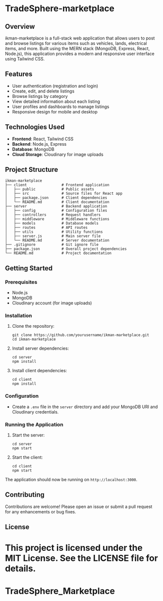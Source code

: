 # TradeSphere-marketplace

## Overview
ikman-marketplace is a full-stack web application that allows users to post and browse listings for various items such as vehicles, lands, electrical items, and more. Built using the MERN stack (MongoDB, Express, React, Node.js), this application provides a modern and responsive user interface using Tailwind CSS.

## Features
- User authentication (registration and login)
- Create, edit, and delete listings
- Browse listings by category
- View detailed information about each listing
- User profiles and dashboards to manage listings
- Responsive design for mobile and desktop

## Technologies Used
- **Frontend**: React, Tailwind CSS
- **Backend**: Node.js, Express
- **Database**: MongoDB
- **Cloud Storage**: Cloudinary for image uploads

## Project Structure
```
ikman-marketplace
├── client                # Frontend application
│   ├── public            # Public assets
│   ├── src               # Source files for React app
│   ├── package.json      # Client dependencies
│   └── README.md         # Client documentation
├── server                # Backend application
│   ├── config            # Configuration files
│   ├── controllers       # Request handlers
│   ├── middleware        # Middleware functions
│   ├── models            # Database models
│   ├── routes            # API routes
│   ├── utils             # Utility functions
│   ├── server.js         # Main server file
│   └── README.md         # Server documentation
├── .gitignore            # Git ignore file
├── package.json          # Overall project dependencies
└── README.md             # Project documentation
```

## Getting Started

### Prerequisites
- Node.js
- MongoDB
- Cloudinary account (for image uploads)

### Installation

1. Clone the repository:
   ```
   git clone https://github.com/yourusername/ikman-marketplace.git
   cd ikman-marketplace
   ```

2. Install server dependencies:
   ```
   cd server
   npm install
   ```

3. Install client dependencies:
   ```
   cd client
   npm install
   ```

### Configuration
- Create a `.env` file in the `server` directory and add your MongoDB URI and Cloudinary credentials.

### Running the Application

1. Start the server:
   ```
   cd server
   npm start
   ```

2. Start the client:
   ```
   cd client
   npm start
   ```

The application should now be running on `http://localhost:3000`.

## Contributing
Contributions are welcome! Please open an issue or submit a pull request for any enhancements or bug fixes.

## License
This project is licensed under the MIT License. See the LICENSE file for details.
=======
# TradeSphere_Marketplace
